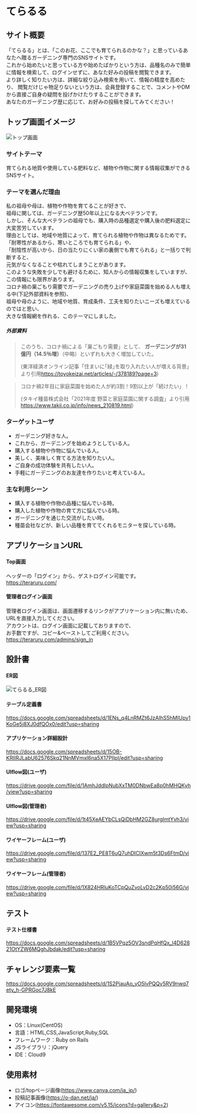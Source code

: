 # てらるる

## サイト概要
「てらるる」とは、「このお花、ここでも育てられるのかな？」と思っているあなたへ贈るガーデニング専門のSNSサイトです。<br>
これから始めたいと思っている方や始めたばかりという方は、品種名のみで簡単に情報を検索して、ログインせずに、あなた好みの投稿を閲覧できます。<br>
より詳しく知りたい方は、詳細な絞り込み検索を用いて、情報の精度を高めたり、
閲覧だけじゃ物足りないという方は、会員登録することで、コメントやDMから直接ご自身の疑問を投げかけたりすることができます。<br>
あなたのガーデニング歴に応じて、お好みの投稿を探してみてください！<br>

## トップ画面イメージ
![トップ画面](https://user-images.githubusercontent.com/86041660/155675639-5acc90f3-162e-4e0d-b187-14f6964460d4.png)

### サイトテーマ
育てられる地質や使用している肥料など、植物や作物に関する情報収集ができるSNSサイト。

### テーマを選んだ理由
私の祖母や母は、植物や作物を育てることが好きで、<br>
祖母に関しては、ガーデニング歴50年以上になる大ベテランです。<br>
しかし、そんな大ベテランの祖母でも、購入時の品種選定や購入後の肥料選定に大変苦労しています。<br>
理由としては、地域や地質によって、育てられる植物や作物は異なるためです。<br>
「耐寒性があるから、寒いところでも育てられる」や、<br>
「耐陰性が高いから、日の当たりにくい家の裏側でも育てられる」と一括りで判断すると、<br>
元気がなくなることや枯れてしまうことがあります。<br>
このような失敗を少しでも避けるために、知人からの情報収集をしていますが、この情報にも限界があります。<br>
コロナ禍の巣ごもり需要でガーデニングの売り上げや家庭菜園を始める人も増える中(下記外部資料を参照)、<br>
祖母や母のように、地域や地質、育成条件、工夫を知りたいニーズも増えているのではと思い、<br>
大きな情報網を作れる、このテーマにしました。<br>

##### 外部資料
>このうち、コロナ禍による「巣ごもり需要」として、
>**ガーデニングが31億円（14.5％増）**（中略）といずれも大きく増加していた。
>
>(東洋経済オンライン記事「住まいに｢緑｣を取り入れたい人が増える背景」より引用<https://toyokeizai.net/articles/-/378189?page=3>)

>コロナ禍2年目に家庭菜園を始めた人が約3割！9割以上が「続けたい」！
>
>(タキイ種苗株式会社「2021年度 野菜と家庭菜園に関する調査」より引用<https://www.takii.co.jp/info/news_210819.html>)

### ターゲットユーザ
- ガーデニング好きな人。
- これから、ガーデニングを始めようとしている人。
- 購入する植物や作物に悩んでいる人。
- 美しく、美味しく育てる方法を知りたい人。
- ご自身の成功体験を共有したい人。
- 手軽にガーデニングのお友達を作りたいと考えている人。

### 主な利用シーン
- 購入する植物や作物の品種に悩んでいる時。
- 購入した植物や作物の育て方に悩んでいる時。
- ガーデニングを通じた交流がしたい時。
- 種苗会社などが、新しい品種を育ててくれるモニターを探している時。

## アプリケーションURL
#### Top画面
ヘッダーの「ログイン」から、ゲストログイン可能です。<br>
<https://teraruru.com/>

#### 管理者ログイン画面
管理者ログイン画面は、画面遷移するリンクがアプリケーション内に無いため、<br>
URLを直接入力してください。<br>
アカウントは、ログイン画面に記載しておりますので、<br>
お手数ですが、コピー&ペーストしてご利用ください。<br>
<https://teraruru.com/admins/sign_in>


## 設計書
#### ER図
![てらるる_ER図 ](https://user-images.githubusercontent.com/86041660/155676090-17d526da-851c-4662-afe1-956867ddf17e.png)

#### テーブル定義書
<https://docs.google.com/spreadsheets/d/1ENs_q4LnRMZt6JzAIhS5hMIUpy1KoGe5i8XJ0dfQOx0/edit?usp=sharing>

#### アプリケーション詳細設計
<https://docs.google.com/spreadsheets/d/15OB-KRIIRJLabU62576Skq21NnMVmxl6na5X17PIlpI/edit?usp=sharing>

#### UIflow図(ユーザ)
<https://drive.google.com/file/d/1AmhJddlpNubXxTM0DNbwEa8p0hMHQKyh/view?usp=sharing>

#### UIflow図(管理者)
<https://drive.google.com/file/d/1t45XeAEYbCLsQiDbHM2GZ8urgImtYvh3/view?usp=sharing>

#### ワイヤーフレーム(ユーザ)
<https://drive.google.com/file/d/137E2_PE8T6uQ7uhDIClXwm5t3Ds6FtmD/view?usp=sharing>

#### ワイヤーフレーム(管理者)
<https://drive.google.com/file/d/1X824HRluKoTCpQuZvoLvD2c2Kp50i56G/view?usp=sharing>

## テスト
#### テスト仕様書
<https://docs.google.com/spreadsheets/d/1B5VPqz5OV3sndPqHfQx_l4D62821OtYZW6MQghJbdak/edit?usp=sharing>

## チャレンジ要素一覧
<https://docs.google.com/spreadsheets/d/1S2PjauAo_yO5lvPQQv5RV9nwq7ety_h-GPRGoc7J8kE>

## 開発環境
- OS：Linux(CentOS)
- 言語：HTML,CSS,JavaScript,Ruby,SQL
- フレームワーク：Ruby on Rails
- JSライブラリ：jQuery
- IDE：Cloud9

## 使用素材
- ロゴ/topページ画像(<https://www.canva.com/ja_jp/>)
- 投稿記事画像(<https://o-dan.net/ja/>)
- アイコン(<https://fontawesome.com/v5.15/icons?d=gallery&p=2>)